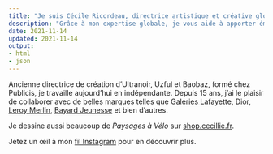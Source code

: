 ```yaml
---
title: "Je suis Cécile Ricordeau, directrice artistique et créative globale basée à Paris."
description: "Grâce à mon expertise globale, je vous aide à apporter émotion, profondeur et cohérence à votre marque."
date: 2021-11-14
updated: 2021-11-14
output:
- html
- json
---
```

Ancienne directrice de création d’Ultranoir, Uzful et Baobaz, formé chez Publicis, je travaille aujourd’hui en indépendante.
Depuis 15 ans, j’ai le plaisir de collaborer avec de belles marques telles que [Galeries Lafayette](https://www.behance.net/gallery/74355515/galeries-lafayette), [Dior](https://www.behance.net/gallery/73040331/dior-backstage), [Leroy Merlin](https://www.behance.net/gallery/74693899/du-cot-de-chez-vous), [Bayard Jeunesse](https://www.behance.net/gallery/73864429/bayard-jeunesse) et bien d’autres.

Je dessine aussi beaucoup de *Paysages à Vélo* sur [shop.cecillie.fr](https://shop.cecillie.fr).

Jetez un œil à mon [fil Instagram](https://www.instagram.com/cecile.ricordeau/) pour en découvrir plus.
